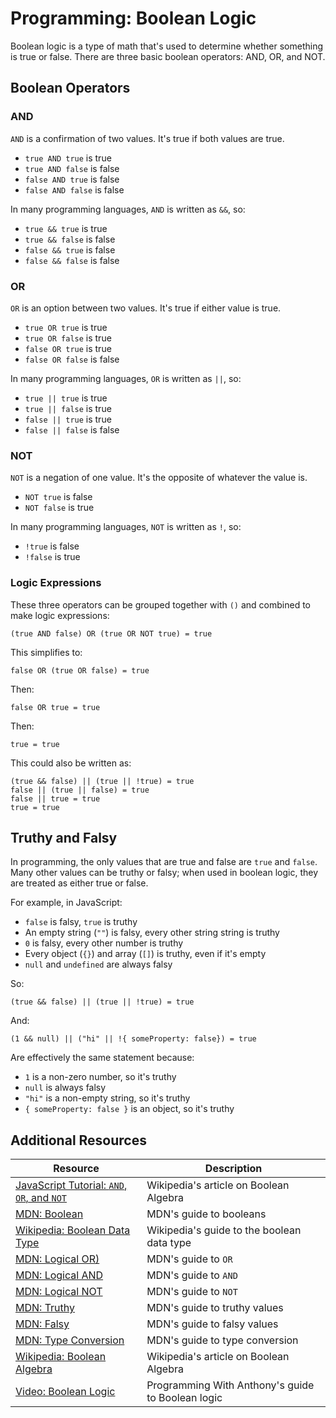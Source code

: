 # Programming: Boolean Logic

Boolean logic is a type of math that's used to determine whether something is true or false. There are three basic boolean operators: AND, OR, and NOT.

## Boolean Operators

### AND

`AND` is a confirmation of two values. It's true if both values are true.

* `true AND true` is true
* `true AND false` is false
* `false AND true` is false
* `false AND false` is false

In many programming languages, `AND` is written as `&&`, so:

* `true && true` is true
* `true && false` is false
* `false && true` is false
* `false && false` is false

### OR

`OR` is an option between two values. It's true if either value is true.

* `true OR true` is true
* `true OR false` is true
* `false OR true` is true
* `false OR false` is false

In many programming languages, `OR` is written as `||`, so:

* `true || true` is true
* `true || false` is true
* `false || true` is true
* `false || false` is false

### NOT

`NOT` is a negation of one value. It's the opposite of whatever the value is.

* `NOT true` is false
* `NOT false` is true

In many programming languages, `NOT` is written as `!`, so:

* `!true` is false
* `!false` is true

### Logic Expressions

These three operators can be grouped together with `()` and combined to make logic expressions:

```
(true AND false) OR (true OR NOT true) = true
```

This simplifies to:

```
false OR (true OR false) = true
```

Then:

```
false OR true = true
```

Then:

```
true = true
```

This could also be written as:

```
(true && false) || (true || !true) = true
false || (true || false) = true
false || true = true
true = true
```

## Truthy and Falsy

In programming, the only values that are true and false are `true` and `false`. Many other values can be truthy or falsy; when used in boolean logic, they are treated as either true or false.

For example, in JavaScript:

* `false` is falsy, `true` is truthy
* An empty string (`""`) is falsy, every other string string is truthy
* `0` is falsy, every other number is truthy
* Every object (`{}`) and array (`[]`) is truthy, even if it's empty
* `null` and `undefined` are always falsy

So:

```
(true && false) || (true || !true) = true
```

And:

```
(1 && null) || ("hi" || !{ someProperty: false}) = true
```

Are effectively the same statement because:

* `1` is a non-zero number, so it's truthy
* `null` is always falsy
* `"hi"` is a non-empty string, so it's truthy
* `{ someProperty: false }` is an object, so it's truthy

## Additional Resources

| Resource | Description |
| --- | --- |
| [JavaScript Tutorial: `AND`, `OR`, and `NOT`](https://en.wikipedia.org/wiki/Boolean_algebra) | Wikipedia's article on Boolean Algebra |
| [MDN: Boolean](https://developer.mozilla.org/en-US/docs/Glossary/Type_Conversion) | MDN's guide to booleans |
| [Wikipedia: Boolean Data Type](https://en.wikipedia.org/wiki/Boolean_data_type) | Wikipedia's guide to the boolean data type |
| [MDN: Logical OR)](https://developer.mozilla.org/en-US/docs/Web/JavaScript/Reference/Operators/Logical_OR) | MDN's guide to `OR`|
| [MDN: Logical AND](https://developer.mozilla.org/en-US/docs/Web/JavaScript/Reference/Operators/Logical_AND) | MDN's guide to `AND`|
| [MDN: Logical NOT](https://developer.mozilla.org/en-US/docs/Web/JavaScript/Reference/Operators/Logical_NOT) | MDN's guide to `NOT`|
| [MDN: Truthy](https://developer.mozilla.org/en-US/docs/Glossary/Truthy) | MDN's guide to truthy values |
| [MDN: Falsy](https://developer.mozilla.org/en-US/docs/Glossary/Falsy) | MDN's guide to falsy values |
| [MDN: Type Conversion](https://developer.mozilla.org/en-US/docs/Glossary/Type_Conversion) | MDN's guide to type conversion |
| [Wikipedia: Boolean Algebra](https://en.wikipedia.org/wiki/Boolean_algebra) | Wikipedia's article on Boolean Algebra |
| [Video: Boolean Logic](https://www.youtube.com/watch?v=udOU0gagZqg) | Programming With Anthony's guide to Boolean logic |

